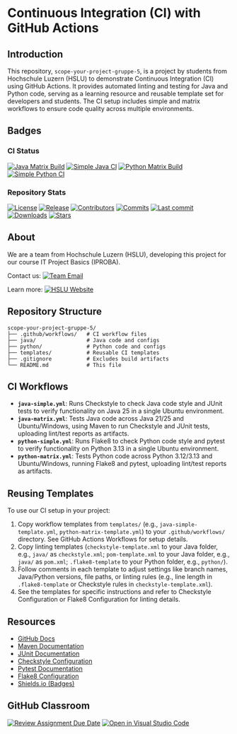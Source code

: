 # Continuous Integration (CI) with GitHub Actions

## Introduction
This repository, `scope-your-project-gruppe-5`, is a project by students from Hochschule Luzern (HSLU) to demonstrate Continuous Integration (CI) using GitHub Actions. It provides automated linting and testing for Java and Python code, serving as a learning resource and reusable template set for developers and students. The CI setup includes simple and matrix workflows to ensure code quality across multiple environments.

## Badges

### CI Status
[![Java Matrix Build](https://github.com/HSLU-Exercise/scope-your-project-gruppe-5/actions/workflows/java-matrix.yml/badge.svg)](https://github.com/HSLU-Exercise/scope-your-project-gruppe-5/actions/workflows/java-matrix.yml) [![Simple Java CI](https://github.com/HSLU-Exercise/scope-your-project-gruppe-5/actions/workflows/java-simple.yml/badge.svg)](https://github.com/HSLU-Exercise/scope-your-project-gruppe-5/actions/workflows/java-simple.yml) [![Python Matrix Build](https://github.com/HSLU-Exercise/scope-your-project-gruppe-5/actions/workflows/python-matrix.yml/badge.svg)](https://github.com/HSLU-Exercise/scope-your-project-gruppe-5/actions/workflows/python-matrix.yml) [![Simple Python CI](https://github.com/HSLU-Exercise/scope-your-project-gruppe-5/actions/workflows/python-simple.yml/badge.svg)](https://github.com/HSLU-Exercise/scope-your-project-gruppe-5/actions/workflows/python-simple.yml)

### Repository Stats
[![License](https://img.shields.io/badge/License-MIT-blue)](https://github.com/HSLU-Exercise/scope-your-project-gruppe-5/blob/main/LICENSE) [![Release](https://img.shields.io/github/v/release/HSLU-Exercise/scope-your-project-gruppe-5?style=flat&color=blue)](https://github.com/HSLU-Exercise/scope-your-project-gruppe-5/releases) [![Contributors](https://img.shields.io/github/contributors/HSLU-Exercise/scope-your-project-gruppe-5?style=flat&color=blue)](https://github.com/HSLU-Exercise/scope-your-project-gruppe-5/graphs/contributors) [![Commits](https://img.shields.io/github/commit-activity/y/HSLU-Exercise/scope-your-project-gruppe-5?style=flat&color=blue)](https://github.com/HSLU-Exercise/scope-your-project-gruppe-5/graphs/commit-activity) [![Last commit](https://img.shields.io/github/last-commit/HSLU-Exercise/scope-your-project-gruppe-5?style=flat&color=blue)](https://github.com/HSLU-Exercise/scope-your-project-gruppe-5/graphs/commit-activity) [![Downloads](https://img.shields.io/github/downloads/HSLU-Exercise/scope-your-project-gruppe-5/total?style=flat&color=blue)](https://github.com/HSLU-Exercise/scope-your-project-gruppe-5/releases) [![Stars](https://img.shields.io/github/stars/HSLU-Exercise/scope-your-project-gruppe-5?style=flat&color=blue)](https://github.com/HSLU-Exercise/scope-your-project-gruppe-5/stargazers)

## About
We are a team from Hochschule Luzern (HSLU), developing this project for our course IT Project Basics (IPROBA).

Contact us: [![Team Email](https://img.shields.io/badge/E--Mail-Project_Members-orange?style=flat&logo=mailboxdotorg&logoColor=white)](mailto:shayan.guhathasan@stud-hslu.ch;david.redzic@stud.hslu.ch;abdelrahman.mahfouz@stud.hslu.ch;satyen.tripathi@stud.hslu.ch;simon.linggi@stud.hslu.ch?subject=Workflow%20and%20Badges%20Inquiry&body=Hello%20Team%2C%0A%0A)

Learn more: [![HSLU Website](https://img.shields.io/badge/Visit_Website-HSLU-orange?style=flat&logo=internetarchive)](https://www.hslu.ch/de-ch/informatik/)

## Repository Structure
```
scope-your-project-gruppe-5/
├── .github/workflows/   # CI workflow files
├── java/                # Java code and configs
├── python/              # Python code and configs
├── templates/           # Reusable CI templates
├── .gitignore           # Excludes build artifacts
└── README.md            # This file
```

## CI Workflows
- **`java-simple.yml`**: Runs Checkstyle to check Java code style and JUnit tests to verify functionality on Java 25 in a single Ubuntu environment.
- **`java-matrix.yml`**: Tests Java code across Java 21/25 and Ubuntu/Windows, using Maven to run Checkstyle and JUnit tests, uploading lint/test reports as artifacts.
- **`python-simple.yml`**: Runs Flake8 to check Python code style and pytest to verify functionality on Python 3.13 in a single Ubuntu environment.
- **`python-matrix.yml`**: Tests Python code across Python 3.12/3.13 and Ubuntu/Windows, running Flake8 and pytest, uploading lint/test reports as artifacts.

## Reusing Templates
To use our CI setup in your project:
1. Copy workflow templates from `templates/` (e.g., `java-simple-template.yml`, `python-matrix-template.yml`) to your `.github/workflows/` directory. See GitHub Actions Workflows for setup details.
2. Copy linting templates (`checkstyle-template.xml` to your Java folder, e.g., `java/` as `checkstyle.xml`; `pom-template.xml` to your Java folder, e.g., `java/` as `pom.xml`; `.flake8-template` to your Python folder, e.g., `python/`).
3. Follow comments in each template to adjust settings like branch names, Java/Python versions, file paths, or linting rules (e.g., line length in `.flake8-template` or Checkstyle rules in `checkstyle-template.xml`).
4. See the templates for specific instructions and refer to Checkstyle Configuration or Flake8 Configuration for linting details.

## Resources
- [GitHub Docs](https://docs.github.com/en/actions/using-workflows)
- [Maven Documentation](https://maven.apache.org/guides/)
- [JUnit Documentation](https://docs.junit.org/)
- [Checkstyle Configuration](https://checkstyle.sourceforge.io/config.html)
- [Pytest Documentation](https://docs.pytest.org/)
- [Flake8 Configuration](https://flake8.pycqa.org/en/latest/user/configuration.html)
- [Shields.io (Badges)](https://shields.io/)

## GitHub Classroom
[![Review Assignment Due Date](https://classroom.github.com/assets/deadline-readme-button-22041afd0340ce965d47ae6ef1cefeee28c7c493a6346c4f15d667ab976d596c.svg)](https://classroom.github.com/a/YOGwUpA-)
[![Open in Visual Studio Code](https://classroom.github.com/assets/open-in-vscode-2e0aaae1b6195c2367325f4f02e2d04e9abb55f0b24a779b69b11b9e10269abc.svg)](https://classroom.github.com/online_ide?assignment_repo_id=20510281&assignment_repo_type=AssignmentRepo)
